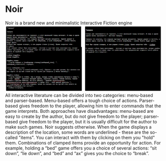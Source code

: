 # Noir
Noir is a brand new and minimalistic Interactive Fiction engine
<img width=1000 src=https://github.com/ostov-larion/noir/blob/master/screenshot.png />
All interactive literature can be divided into two categories: menu-based and parser-based.
Menu-based offers a tough choice of actions.
Parser-based gives freedom to the player, allowing him to enter commands that the game interprets.
Both approaches have disadvantages: menu-based are easy to create by the author, but do not give freedom to the player; parser-based give freedom to the player, but it is usually difficult for the author to make such games.
Noir suggests otherwise.
When the game displays a description of the location, some words are underlined - these are the so-called "items". You can interact with them by clicking on them you "hold" them. Combinations of clamped items provide an opportunity for action. For example, holding a “bed” game offers you a choice of several actions: “sit down”, “lie down”, and “bed” and “ax” gives you the choice to “break”.
